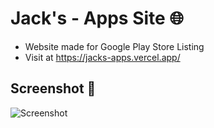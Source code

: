 # Jack's - Apps Site 🌐

- Website made for Google Play Store Listing
- Visit at https://jacks-apps.vercel.app/

## Screenshot 📸

![Screenshot](https://github.com/user-attachments/assets/ad36b591-94d0-45bd-98ec-b76f6a3818d6)

